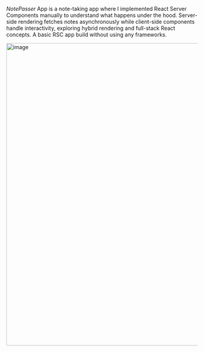 *NotePasser* App is a note-taking app where I implemented React Server Components manually to understand what happens under the hood. Server-side rendering fetches notes asynchronously while client-side components handle interactivity, exploring hybrid rendering and full-stack React concepts.
A basic RSC app build without using any frameworks.

<img width="1278" height="796" alt="image" src="https://github.com/user-attachments/assets/9043b281-6aa9-4417-a162-55d270c79d4f" />
